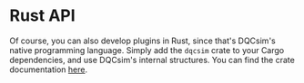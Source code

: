 # Rust API

Of course, you can also develop plugins in Rust, since that's DQCsim's native
programming language. Simply add the `dqcsim` crate to your Cargo dependencies,
and use DQCsim's internal structures. You can find the crate documentation
[here](../rust_/dqcsim/index.html).
